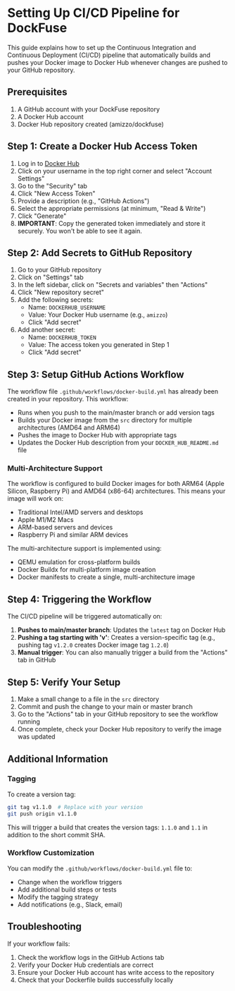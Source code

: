 # Setting Up CI/CD Pipeline for DockFuse

This guide explains how to set up the Continuous Integration and Continuous Deployment (CI/CD) pipeline that automatically builds and pushes your Docker image to Docker Hub whenever changes are pushed to your GitHub repository.

## Prerequisites

1. A GitHub account with your DockFuse repository
2. A Docker Hub account
3. Docker Hub repository created (amizzo/dockfuse)

## Step 1: Create a Docker Hub Access Token

1. Log in to [Docker Hub](https://hub.docker.com/)
2. Click on your username in the top right corner and select "Account Settings"
3. Go to the "Security" tab
4. Click "New Access Token"
5. Provide a description (e.g., "GitHub Actions")
6. Select the appropriate permissions (at minimum, "Read & Write")
7. Click "Generate"
8. **IMPORTANT**: Copy the generated token immediately and store it securely. You won't be able to see it again.

## Step 2: Add Secrets to GitHub Repository

1. Go to your GitHub repository
2. Click on "Settings" tab
3. In the left sidebar, click on "Secrets and variables" then "Actions"
4. Click "New repository secret"
5. Add the following secrets:
   - Name: `DOCKERHUB_USERNAME`
   - Value: Your Docker Hub username (e.g., `amizzo`)
   - Click "Add secret"
6. Add another secret:
   - Name: `DOCKERHUB_TOKEN`
   - Value: The access token you generated in Step 1
   - Click "Add secret"

## Step 3: Setup GitHub Actions Workflow

The workflow file `.github/workflows/docker-build.yml` has already been created in your repository. This workflow:

- Runs when you push to the main/master branch or add version tags
- Builds your Docker image from the `src` directory for multiple architectures (AMD64 and ARM64)
- Pushes the image to Docker Hub with appropriate tags
- Updates the Docker Hub description from your `DOCKER_HUB_README.md` file

### Multi-Architecture Support

The workflow is configured to build Docker images for both ARM64 (Apple Silicon, Raspberry Pi) and AMD64 (x86-64) architectures. This means your image will work on:

- Traditional Intel/AMD servers and desktops
- Apple M1/M2 Macs
- ARM-based servers and devices
- Raspberry Pi and similar ARM devices

The multi-architecture support is implemented using:
- QEMU emulation for cross-platform builds
- Docker Buildx for multi-platform image creation
- Docker manifests to create a single, multi-architecture image

## Step 4: Triggering the Workflow

The CI/CD pipeline will be triggered automatically on:

1. **Pushes to main/master branch**: Updates the `latest` tag on Docker Hub
2. **Pushing a tag starting with 'v'**: Creates a version-specific tag (e.g., pushing tag `v1.2.0` creates Docker image tag `1.2.0`)
3. **Manual trigger**: You can also manually trigger a build from the "Actions" tab in GitHub

## Step 5: Verify Your Setup

1. Make a small change to a file in the `src` directory
2. Commit and push the change to your main or master branch
3. Go to the "Actions" tab in your GitHub repository to see the workflow running
4. Once complete, check your Docker Hub repository to verify the image was updated

## Additional Information

### Tagging

To create a version tag:

```bash
git tag v1.1.0  # Replace with your version
git push origin v1.1.0
```

This will trigger a build that creates the version tags: `1.1.0` and `1.1` in addition to the short commit SHA.

### Workflow Customization

You can modify the `.github/workflows/docker-build.yml` file to:

- Change when the workflow triggers
- Add additional build steps or tests
- Modify the tagging strategy
- Add notifications (e.g., Slack, email)

## Troubleshooting

If your workflow fails:

1. Check the workflow logs in the GitHub Actions tab
2. Verify your Docker Hub credentials are correct
3. Ensure your Docker Hub account has write access to the repository
4. Check that your Dockerfile builds successfully locally 
